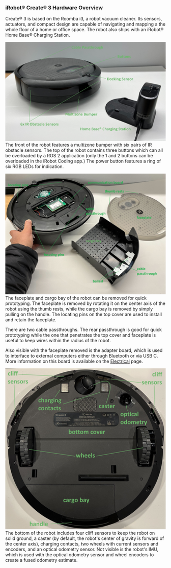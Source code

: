 ### iRobot® Create® 3 Hardware Overview

Create® 3 is based on the Roomba i3, a robot vacuum cleaner. Its sensors, actuators, and compact design are capable of navigating and mapping a the whole floor of a home or office space. The robot also ships with an iRobot® Home Base® Charging Station.

![Create® 3 from its above-front-right, next to its dock.](data/front_iso.jpg "Robot Front")
The front of the robot features a multizone bumper with six pairs of IR obstacle sensors. The top of the robot contains three buttons which can all be overloaded by a ROS 2 application (only the 1 and 2 buttons can be overloaded in the iRobot Coding app.) The power button features a ring of six RGB LEDs for indication.

![Create® 3 from its above-rear-left, with the top cover and cargo bay removed.](data/rear_iso.jpg "Robot Rear")
The faceplate and cargo bay of the robot can be removed for quick prototyping. The faceplate is removed by rotating it on the center axis of the robot using the thumb rests, while the cargo bay is removed by simply pulling on the handle. The locating pins on the top cover are used to install and retain the faceplate.

There are two cable passthroughs. The rear passthrough is good for quick prototyping while the one that penetrates the top cover and faceplate is useful to keep wires within the radius of the robot.

Also visible with the faceplate removed is the adapter board, which is used to interface to external computers either through Bluetooth or via USB C. More information on this board is available on the [Electrical](../electrical/) page.

![Create® 3 from a bottom view, with the cargo bay removed.](data/bottom.jpg "Robot Bottom")
The bottom of the robot includes four cliff sensors to keep the robot on solid ground, a caster (by default, the robot's center of gravity is forward of the center axis), charging contacts, two wheels with current sensors and encoders, and an optical odometry sensor. Not visible is the robot's IMU, which is used with the optical odometry sensor and wheel encoders to create a fused odometry estimate.
